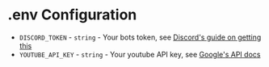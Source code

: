 # .env Configuration

- `DISCORD_TOKEN` - `string` - Your bots token, see [Discord's guide on getting this](https://discord.com/developers/docs/getting-started)
- `YOUTUBE_API_KEY` - `string` - Your youtube API key, see [Google's API docs](https://developers.google.com/youtube/registering_an_application)